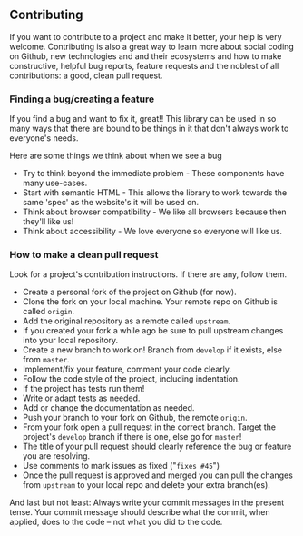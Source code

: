 ## Contributing

If you want to contribute to a project and make it better, your help is very welcome. Contributing is also a great way to learn more about social coding on Github, new technologies and and their ecosystems and how to make constructive, helpful bug reports, feature requests and the noblest of all contributions: a good, clean pull request.

### Finding a bug/creating a feature

If you find a bug and want to fix it, great!! This library can be used in so many ways that there are bound to be things 
in it that don't always work to everyone's needs.
 
Here are some things we think about when we see a bug

- Try to think beyond the immediate problem - These components have many use-cases.
- Start with semantic HTML - This allows the library to work towards the same 'spec' as the website's it will be used on.
- Think about browser compatibility - We like all browsers because then they'll like us!
- Think about accessibility - We love everyone so everyone will like us.

### How to make a clean pull request

Look for a project's contribution instructions. If there are any, follow them.

- Create a personal fork of the project on Github (for now).
- Clone the fork on your local machine. Your remote repo on Github is called `origin`.
- Add the original repository as a remote called `upstream`.
- If you created your fork a while ago be sure to pull upstream changes into your local repository.
- Create a new branch to work on! Branch from `develop` if it exists, else from `master`.
- Implement/fix your feature, comment your code clearly.
- Follow the code style of the project, including indentation.
- If the project has tests run them!
- Write or adapt tests as needed.
- Add or change the documentation as needed.
- Push your branch to your fork on Github, the remote `origin`.
- From your fork open a pull request in the correct branch. Target the project's `develop` branch if there is one, else go for `master`!
- The title of your pull request should clearly reference the bug or feature you are resolving.
- Use comments to mark issues as fixed ("`fixes #45`")
- Once the pull request is approved and merged you can pull the changes from `upstream` to your local repo and delete
your extra branch(es).

And last but not least: Always write your commit messages in the present tense. Your commit message should describe what the commit, 
when applied, does to the code – not what you did to the code.
